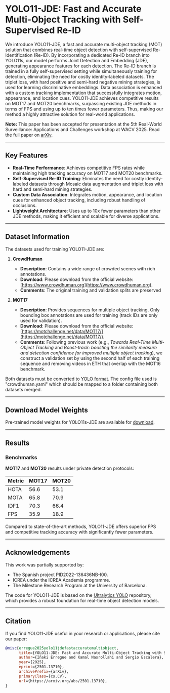 # YOLO11-JDE: Fast and Accurate Multi-Object Tracking with Self-Supervised Re-ID

We introduce YOLO11-JDE, a fast and accurate multi-object tracking (MOT) solution that combines real-time object detection with self-supervised Re-Identification (Re-ID). By incorporating a dedicated Re-ID branch into YOLO11s, our model performs Joint Detection and Embedding (JDE), generating appearance features for each detection. The Re-ID branch is trained in a fully self-supervised setting while simultaneously training for detection, eliminating the need for costly identity-labeled datasets. The triplet loss, with hard positive and semi-hard negative mining strategies, is used for learning discriminative embeddings. Data association is enhanced with a custom tracking implementation that successfully integrates motion, appearance, and location cues. YOLO11-JDE achieves competitive results on MOT17 and MOT20 benchmarks, surpassing existing JDE methods in terms of FPS and using up to ten times fewer parameters. Thus, making our method a highly attractive solution for real-world applications.

**Note:** This paper has been accepted for presentation at the 5th Real-World Surveillance: Applications and Challenges workshop at WACV 2025. Read the full paper on [arXiv](https://arxiv.org/abs/2501.13710v1).

---

## Key Features

- **Real-Time Performance**: Achieves competitive FPS rates while maintaining high tracking accuracy on MOT17 and MOT20 benchmarks.
- **Self-Supervised Re-ID Training**: Eliminates the need for costly identity-labeled datasets through Mosaic data augmentation and triplet loss with hard and semi-hard mining strategies.
- **Custom Data Association**: Integrates motion, appearance, and location cues for enhanced object tracking, including robust handling of occlusions.
- **Lightweight Architecture**: Uses up to 10x fewer parameters than other JDE methods, making it efficient and scalable for diverse applications.

---

## Dataset Information

The datasets used for training YOLO11-JDE are:

1. **CrowdHuman**  
   - **Description**: Contains a wide range of crowded scenes with rich annotations.
   - **Download**: Please download from the official website: [https://www.crowdhuman.org](https://www.crowdhuman.org).
   - **Comments**: The original training and validation splits are preserved

2. **MOT17**  
   - **Description**: Provides sequences for multiple object tracking. Only bounding box annotations are used for training (track IDs are only used for validation).  
   - **Download**: Please download from the official website: [https://motchallenge.net/data/MOT17/](https://motchallenge.net/data/MOT17/).
   - **Comments**: Following previous work (e.g., *Towards Real-Time Multi-Object Tracking* and *Boost-track: boosting the similarity measure and detection confidence for improved multiple object tracking*), we construct a validation set by using the second half of each training sequence and removing videos in ETH that overlap with the MOT16 benchmark.
  
Both datasets must be converted to [YOLO format](https://docs.ultralytics.com/datasets/detect/). The config file used is "crowdhuman.yaml" which should be mapped to a folder containing both datasets merged.

---

## Download Model Weights

Pre-trained model weights for YOLO11s-JDE are available for [download](https://drive.google.com/drive/folders/16btXRPikwXOsaItn06p4A8cBhTiIJdoZ?usp=share_link).

---

## Results

### Benchmarks
**MOT17** and **MOT20** results under private detection protocols:

| Metric   | MOT17 | MOT20 |
|----------|-------|-------|
| HOTA     | 56.6  | 53.1  |
| MOTA     | 65.8  | 70.9  |
| IDF1     | 70.3  | 66.4  |
| FPS      | 35.9  | 18.9  |

Compared to state-of-the-art methods, YOLO11-JDE offers superior FPS and competitive tracking accuracy with significantly fewer parameters.

---

## Acknowledgements

This work was partially supported by:
- The Spanish project PID2022-136436NB-I00.
- ICREA under the ICREA Academia programme.
- The Milestone Research Program at the University of Barcelona.

The code for YOLO11-JDE is based on the [Ultralytics YOLO](https://github.com/ultralytics/ultralytics) repository, which provides a robust foundation for real-time object detection models.


---

## Citation

If you find YOLO11-JDE useful in your research or applications, please cite our paper:

```bibtex
@misc{erregue2025yolo11jdefastaccuratemultiobject,
      title={YOLO11-JDE: Fast and Accurate Multi-Object Tracking with Self-Supervised Re-ID}, 
      author={Iñaki Erregue and Kamal Nasrollahi and Sergio Escalera},
      year={2025},
      eprint={2501.13710},
      archivePrefix={arXiv},
      primaryClass={cs.CV},
      url={https://arxiv.org/abs/2501.13710}, 
}
```